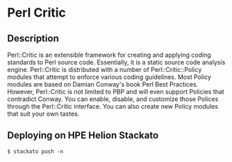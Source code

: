 Perl Critic
===========

Description
-----------

Perl::Critic is an extensible framework for creating and applying coding standards to Perl source code. 
Essentially, it is a static source code analysis engine. Perl::Critic is distributed with a number of 
Perl::Critic::Policy modules that attempt to enforce various coding guidelines. Most Policy modules are 
based on Damian Conway's book Perl Best Practices. However, Perl::Critic is not limited to PBP and will 
even support Policies that contradict Conway. You can enable, disable, and customize those Polices 
through the Perl::Critic interface. You can also create new Policy modules that suit your own tastes.


Deploying on HPE Helion Stackato
--------------------------------

	$ stackato push -n

